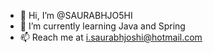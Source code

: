 - 👋 Hi, I’m @SAURABHJO5HI
- 🌱 I’m currently learning Java and Spring
- 📫 Reach me at i.saurabhjoshi@hotmail.com

<!---
SAURABHJO5HI/SAURABHJO5HI is a ✨ special ✨ repository because its `README.md` (this file) appears on your GitHub profile.
You can click the Preview link to take a look at your changes.
--->

